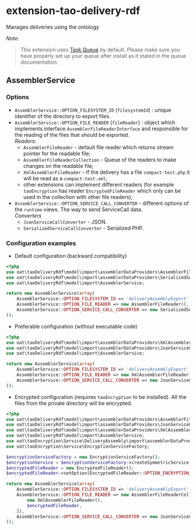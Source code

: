 # extension-tao-delivery-rdf
Manages deliveries using the ontology

_Note_: 
>This extension uses [Task Queue](https://github.com/oat-sa/extension-tao-task-queue) by default. 
>Please make sure you have properly set up your queue after install as it stated in the queue documentation.

## AssemblerService

### Options
- `AssemblerService::OPTION_FILESYSTEM_ID` (`filesystemId`) : unique identifier of the directory to export files.
- `AssemblerService::OPTION_FILE_READER` (`fileReader`) : object which implements interface `AssemblerFileReaderInterface` and responsible for the reading of the files that should be exported.  
*Readers*:  
  - `AssemblerFileReader` - default file reader which returns stream pointer for the readable file;
  - `AssemblerFileReaderCollection` - Queue of the readers to make changes on the readable file;
  - `XmlAssemblerFileReader` - If the delivery has a file `compact-test.php` it will be read as a `compact-test.xml`;
  - other extensions can implement different readers (for example `taoEncryption` has reader `EncryptedFileReader` which only can be used in the collection with other file readers);
- `AssemblerService::OPTION_SERVICE_CALL_CONVERTER` - different options of the `runtime` views. The way to send ServiceCall data.  
*Converters*
  - `JsonServiceCallConverter` - JSON.
  - `SerializedServiceCallConverter` - Serialized PHP.

### Configuration examples

* Default configuration (backward compatibility)
```php
<?php
use oat\taoDeliveryRdf\model\import\assemblerDataProviders\AssemblerFileReader;
use oat\taoDeliveryRdf\model\import\assemblerDataProviders\SerializedServiceCallConverter;
use oat\taoDeliveryRdf\model\import\AssemblerService;

return new AssemblerService(array(
    AssemblerService::OPTION_FILESYSTEM_ID => 'deliveryAssemblyExport',
    AssemblerService::OPTION_FILE_READER => new AssemblerFileReader(),
    AssemblerService::OPTION_SERVICE_CALL_CONVERTER => new SerializedServiceCallConverter(),
));
```

* Preferable configuration (without executable code)
```php
<?php
use oat\taoDeliveryRdf\model\import\assemblerDataProviders\XmlAssemblerFileReader;
use oat\taoDeliveryRdf\model\import\assemblerDataProviders\JsonServiceCallConverter;
use oat\taoDeliveryRdf\model\import\AssemblerService;

return new AssemblerService(array(
    AssemblerService::OPTION_FILESYSTEM_ID => 'deliveryAssemblyExport',
    AssemblerService::OPTION_FILE_READER => new XmlAssemblerFileReader(),
    AssemblerService::OPTION_SERVICE_CALL_CONVERTER => new JsonServiceCallConverter(),
));
```

* Encrypted configuration (requires `taoEncryption` to be installed). All the files from the private directory will be encrypted.
```php
<?php
use oat\taoDeliveryRdf\model\import\assemblerDataProviders\AssemblerFileReaderCollection;
use oat\taoDeliveryRdf\model\import\assemblerDataProviders\JsonServiceCallConverter;
use oat\taoDeliveryRdf\model\import\assemblerDataProviders\XmlAssemblerFileReader;
use oat\taoDeliveryRdf\model\import\AssemblerService;
use oat\taoEncryption\Service\DeliveryAssembly\import\assemblerDataProviders\EncryptedFileReader;
use oat\taoEncryption\Service\EncryptionServiceFactory;

$encryptionServiceFactory = new EncryptionServiceFactory();
$encryptionService = $encryptionServiceFactory->createSymmetricService($algorithmName, $key);
$encryptedFileReader = new EncryptedFileReader();
$encryptedFileReader->setOption(EncryptedFileReader::OPTION_ENCRYPTION_SERVICE,$encryptionService);

return new AssemblerService(array(
    AssemblerService::OPTION_FILESYSTEM_ID => 'deliveryAssemblyExport',
    AssemblerService::OPTION_FILE_READER => new AssemblerFileReaderCollection([
        new XmlAssemblerFileReader(),
        $encryptedFileReader,
    ]),
    AssemblerService::OPTION_SERVICE_CALL_CONVERTER => new JsonServiceCallConverter(),
));
```



